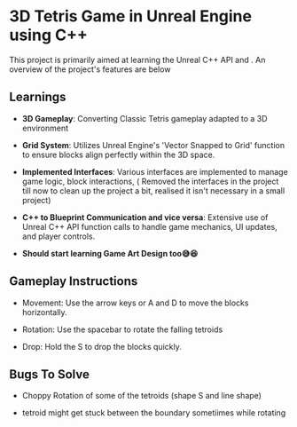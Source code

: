 
# 3D Tetris Game in Unreal Engine using C++

This project is primarily aimed at learning the Unreal C++ API and . An overview of the project's features are below

## Learnings

- **3D Gameplay**: Converting Classic Tetris gameplay adapted to a 3D environment
- **Grid System**: Utilizes Unreal Engine's 'Vector Snapped to Grid' function to ensure blocks align perfectly within the 3D space.
- **Implemented Interfaces**: Various interfaces are implemented to manage game logic, block interactions,
( Removed the interfaces in the project till now to clean up the project a bit, realised it isn't necessary in a small project)

- **C++ to Blueprint Communication and vice versa**: Extensive use of Unreal C++ API function calls to handle game mechanics, UI updates, and player controls.

- **Should start learning Game Art Design too😅😆**

## Gameplay Instructions

- Movement: Use the arrow keys or A and D to move the blocks horizontally.

- Rotation: Use the spacebar to rotate the falling tetroids

- Drop: Hold the S to drop the blocks quickly.



## Bugs To Solve

- Choppy Rotation of some of the tetroids (shape S and line shape)

- tetroid might get stuck between the boundary sometiimes while rotating 
